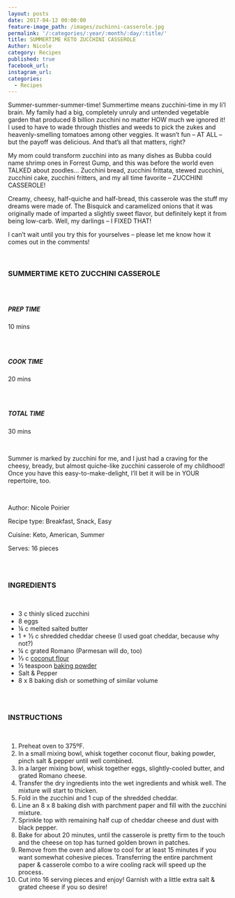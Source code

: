 ```yaml
---
layout: posts
date: 2017-04-12 00:00:00
feature-image_path: /images/zuchinni-casserole.jpg
permalink: '/:categories/:year/:month/:day/:title/'
title: SUMMERTIME KETO ZUCCHINI CASSEROLE
Author: Nicole
category: Recipes
published: true
facebook_url:
instagram_url:
categories:
  - Recipes
---
```


Summer-summer-summer-time! Summertime means zucchini-time in my li’l brain. My family had a big, completely unruly and untended vegetable garden that produced 8 billion zucchini no matter HOW much we ignored it! I used to have to wade through thistles and weeds to pick the zukes and heavenly-smelling tomatoes among other veggies. It wasn’t fun – AT ALL – but the payoff was delicious. And that’s all that matters, right?

My mom could transform zucchini into as many dishes as Bubba could name shrimp ones in Forrest Gump, and this was before the world even TALKED about zoodles… Zucchini bread, zucchini frittata, stewed zucchini, zucchini cake, zucchini fritters, and my all time favorite – ZUCCHINI CASSEROLE!

Creamy, cheesy, half-quiche and half-bread, this casserole was the stuff my dreams were made of. The Bisquick and caramelized onions that it was originally made of imparted a slightly sweet flavor, but definitely kept it from being low-carb. Well, my darlings – I FIXED THAT!

I can’t wait until you try this for yourselves – please let me know how it comes out in the comments!

&nbsp;

### SUMMERTIME KETO ZUCCHINI CASSEROLE

### &nbsp;

##### PREP TIME

10 mins

### &nbsp;

##### COOK TIME

20 mins

### &nbsp;

##### TOTAL TIME

30 mins

&nbsp;

Summer is marked by zucchini for me, and I just had a craving for the cheesy, bready, but almost quiche-like zucchini casserole of my childhood! Once you have this easy-to-make-delight, I’ll bet it will be in YOUR repertoire, too.

&nbsp;

Author: Nicole Poirier

Recipe type: Breakfast, Snack, Easy

Cuisine: Keto, American, Summer

Serves: 16 pieces

### &nbsp;

### INGREDIENTS

&nbsp;

* 3 c thinly sliced zucchini
* 8 eggs
* ¼ c melted salted butter
* 1 + ½ c shredded cheddar cheese (I used goat cheddar, because why not?)
* ¼ c grated Romano (Parmesan will do, too)
* ⅓ c [coconut flour](https://www.amazon.com/gp/product/B0098OD4DO/ref=as_li_tl?ie=UTF8&amp;camp=1789&amp;creative=9325&amp;creativeASIN=B0098OD4DO&amp;linkCode=as2&amp;tag=bychefnicole-20&amp;linkId=57fb620b32670a2f8484be30d2cbe6db)
* ½ teaspoon [baking powder](https://www.amazon.com/gp/product/B0094ENXU2/ref=as_li_tl?ie=UTF8&amp;camp=1789&amp;creative=9325&amp;creativeASIN=B0094ENXU2&amp;linkCode=as2&amp;tag=bychefnicole-20&amp;linkId=df04ef77ee529b2172bfbd969012a9f4)
* Salt & Pepper
* 8 x 8 baking dish or something of similar volume

### &nbsp;

### INSTRUCTIONS

&nbsp;

1. Preheat oven to 375&ordm;F.
2. In a small mixing bowl, whisk together coconut flour, baking powder, pinch salt & pepper until well combined.
3. In a larger mixing bowl, whisk together eggs, slightly-cooled butter, and grated Romano cheese.
4. Transfer the dry ingredients into the wet ingredients and whisk well. The mixture will start to thicken.
5. Fold in the zucchini and 1 cup of the shredded cheddar.
6. Line an 8 x 8 baking dish with parchment paper and fill with the zucchini mixture.
7. Sprinkle top with remaining half cup of cheddar cheese and dust with black pepper.
8. Bake for about 20 minutes, until the casserole is pretty firm to the touch and the cheese on top has turned golden brown in patches.
9. Remove from the oven and allow to cool for at least 15 minutes if you want somewhat cohesive pieces. Transferring the entire parchment paper & casserole combo to a wire cooling rack will speed up the process.
10. Cut into 16 serving pieces and enjoy! Garnish with a little extra salt & grated cheese if you so desire!
